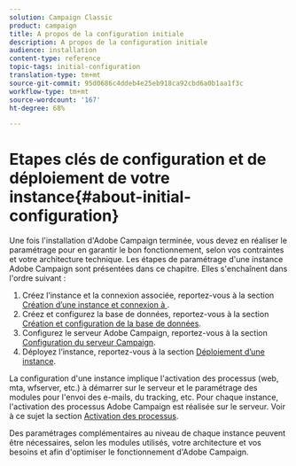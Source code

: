 ```yaml
---
solution: Campaign Classic
product: campaign
title: A propos de la configuration initiale
description: A propos de la configuration initiale
audience: installation
content-type: reference
topic-tags: initial-configuration
translation-type: tm+mt
source-git-commit: 95d0686c4ddeb4e25eb918ca92cbd6a0b1aa1f3c
workflow-type: tm+mt
source-wordcount: '167'
ht-degree: 68%

---
```



# Etapes clés de configuration et de déploiement de votre instance{#about-initial-configuration}

Une fois l&#39;installation d&#39;Adobe Campaign terminée, vous devez en réaliser le paramétrage pour en garantir le bon fonctionnement, selon vos contraintes et votre architecture technique. Les étapes de paramétrage d&#39;une instance Adobe Campaign sont présentées dans ce chapitre. Elles s&#39;enchaînent dans l&#39;ordre suivant :

1. Créez l’instance et la connexion associée, reportez-vous à la section [Création d’une instance et connexion à ](../../installation/using/creating-an-instance-and-logging-on.md).
1. Créez et configurez la base de données, reportez-vous à la section [Création et configuration de la base de données](../../installation/using/creating-and-configuring-the-database.md).
1. Configurez le serveur Adobe Campaign, reportez-vous à la section [Configuration du serveur Campaign](../../installation/using/campaign-server-configuration.md).
1. Déployez l’instance, reportez-vous à la section [Déploiement d’une instance](../../installation/using/deploying-an-instance.md).

La configuration d&#39;une instance implique l&#39;activation des processus (web, mta, wfserver, etc.) à démarrer sur le serveur et le paramétrage des modules pour l&#39;envoi des e-mails, du tracking, etc. Pour chaque instance, l&#39;activation des processus Adobe Campaign est réalisée sur le serveur. Voir à ce sujet la section [Activation des processus](../../installation/using/campaign-server-configuration.md#enabling-processes).

Des paramétrages complémentaires au niveau de chaque instance peuvent être nécessaires, selon les modules utilisés, votre architecture et vos besoins et afin d&#39;optimiser le fonctionnement d&#39;Adobe Campaign.
